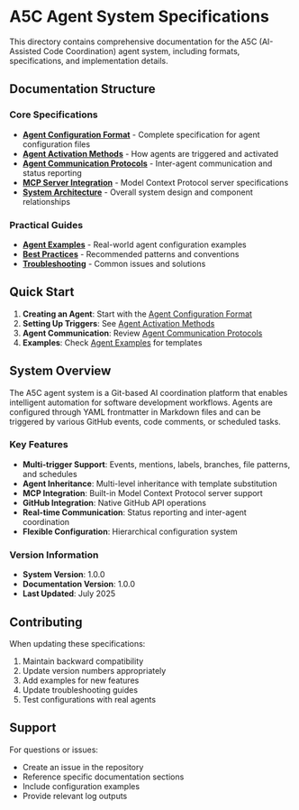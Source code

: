 # A5C Agent System Specifications

This directory contains comprehensive documentation for the A5C (AI-Assisted Code Coordination) agent system, including formats, specifications, and implementation details.

## Documentation Structure

### Core Specifications
- **[Agent Configuration Format](agent-configuration.md)** - Complete specification for agent configuration files
- **[Agent Activation Methods](agent-activation.md)** - How agents are triggered and activated
- **[Agent Communication Protocols](agent-communication.md)** - Inter-agent communication and status reporting
- **[MCP Server Integration](mcp-integration.md)** - Model Context Protocol server specifications
- **[System Architecture](system-architecture.md)** - Overall system design and component relationships

### Practical Guides
- **[Agent Examples](agent-examples.md)** - Real-world agent configuration examples
- **[Best Practices](best-practices.md)** - Recommended patterns and conventions
- **[Troubleshooting](troubleshooting.md)** - Common issues and solutions

## Quick Start

1. **Creating an Agent**: Start with the [Agent Configuration Format](agent-configuration.md)
2. **Setting Up Triggers**: See [Agent Activation Methods](agent-activation.md)
3. **Agent Communication**: Review [Agent Communication Protocols](agent-communication.md)
4. **Examples**: Check [Agent Examples](agent-examples.md) for templates

## System Overview

The A5C agent system is a Git-based AI coordination platform that enables intelligent automation for software development workflows. Agents are configured through YAML frontmatter in Markdown files and can be triggered by various GitHub events, code comments, or scheduled tasks.

### Key Features

- **Multi-trigger Support**: Events, mentions, labels, branches, file patterns, and schedules
- **Agent Inheritance**: Multi-level inheritance with template substitution
- **MCP Integration**: Built-in Model Context Protocol server support
- **GitHub Integration**: Native GitHub API operations
- **Real-time Communication**: Status reporting and inter-agent coordination
- **Flexible Configuration**: Hierarchical configuration system

### Version Information

- **System Version**: 1.0.0
- **Documentation Version**: 1.0.0
- **Last Updated**: July 2025

## Contributing

When updating these specifications:

1. Maintain backward compatibility
2. Update version numbers appropriately
3. Add examples for new features
4. Update troubleshooting guides
5. Test configurations with real agents

## Support

For questions or issues:
- Create an issue in the repository
- Reference specific documentation sections
- Include configuration examples
- Provide relevant log outputs